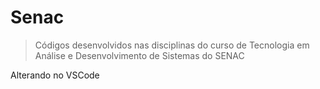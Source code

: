 # Senac

> Códigos desenvolvidos nas disciplinas do curso de Tecnologia em Análise e Desenvolvimento de Sistemas do SENAC

Alterando no VSCode
